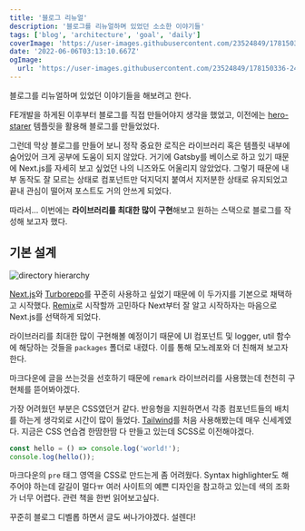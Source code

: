 ```yaml
---
title: '블로그 리뉴얼'
description: '블로그를 리뉴얼하며 있었던 소소한 이야기들'
tags: ['blog', 'architecture', 'goal', 'daily']
coverImage: 'https://user-images.githubusercontent.com/23524849/178150336-2453c93a-3de0-4117-b9fc-15c9b8699305.png'
date: '2022-06-06T03:13:10.667Z'
ogImage:
  url: 'https://user-images.githubusercontent.com/23524849/178150336-2453c93a-3de0-4117-b9fc-15c9b8699305.png'
---
```


블로그를 리뉴얼하며 있었던 이야기들을 해보려고 한다.

FE개발을 하게된 이후부터 블로그를 직접 만들어야지 생각을 했었고, 이전에는 [hero-starer](https://gatsby-starter-hero-blog.greglobinski.com/) 템플릿을 활용해 블로그를 만들었었다.

그런데 막상 블로그를 만들어 보니 정작 중요한 로직은 라이브러리 혹은 템플릿 내부에 숨어있어 크게 공부에 도움이 되지 않았다. 거기에 Gatsby를 베이스로 하고 있기 때문에 Next.js를 자세히 보고 싶었던 나의 니즈와도 어울리지 않았었다. 그렇기 때문에 내부 동작도 잘 모르는 상태로 컴포넌트만 덕지덕지 붙여서 지저분한 상태로 유지되었고 끝내 관심이 떨어져 포스트도 거의 안쓰게 되었다.

따라서... 이번에는 **라이브러리를 최대한 많이 구현**해보고 원하는 스택으로 블로그를 작성해 보고자 했다.

## 기본 설계

![directory hierarchy](https://user-images.githubusercontent.com/23524849/178150300-d96e4a98-0a18-4354-8d78-5f57b722fa48.png)

[Next.js](https://nextjs.org/)와 [Turborepo](https://turborepo.org/)를 꾸준히 사용하고 싶었기 때문에 이 두가지를 기본으로 채택하고 시작했다. [Remix](https://remix.run/)로 시작할까 고민하다 Next부터 잘 알고 시작하자는 마음으로 Next.js를 선택하게 되었다.

라이브러리를 최대한 많이 구현해볼 예정이기 때문에 UI 컴포넌트 및 logger, util 함수에 해당하는 것들을 `packages` 폴더로 내렸다. 이를 통해 모노레포와 더 친해져 보고자 한다.

마크다운에 글을 쓰는것을 선호하기 때문에 `remark` 라이브러리를 사용했는데 천천히 구현체를 뜯어봐야겠다.

가장 어려웠던 부분은 CSS였던거 같다. 반응형을 지원하면서 각종 컴포넌트들의 배치를 하는게 생각외로 시간이 많이 들었다. [Tailwind](https://tailwindcss.com/)를 처음 사용해봤는데 매우 신세계였다. 지금은 CSS 연습겸 한땀한땀 다 만들고 있는데 SCSS로 이전해야겠다.

```js
const hello = () => console.log('world!');
console.log(hello());
```

마크다운의 `pre` 태그 영역을 CSS로 만드는게 좀 어려웠다. Syntax highlighter도 해주어야 하는데 갈길이 멀다ㅠ 여러 사이트의 예쁜 디자인을 참고하고 있는데 색의 조화가 너무 어렵다. 관련 책을 한번 읽어보고싶다.

꾸준히 블로그 디벨롭 하면서 글도 써나가야겠다. 설렌다!
